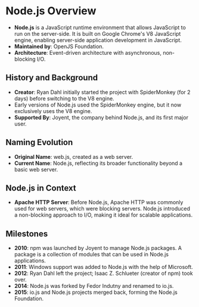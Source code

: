# Node.js Overview

- **Node.js** is a JavaScript runtime environment that allows JavaScript to run on the server-side. It is built on Google Chrome's V8 JavaScript engine, enabling server-side application development in JavaScript.
- **Maintained by**: OpenJS Foundation.
- **Architecture**: Event-driven architecture with asynchronous, non-blocking I/O.

## History and Background

- **Creator**: Ryan Dahl initially started the project with SpiderMonkey (for 2 days) before switching to the V8 engine.
- Early versions of Node.js used the SpiderMonkey engine, but it now exclusively uses the V8 engine.
- **Supported By**: Joyent, the company behind Node.js, and its first major user.

## Naming Evolution

- **Original Name**: web.js, created as a web server.
- **Current Name**: Node.js, reflecting its broader functionality beyond a basic web server.

## Node.js in Context

- **Apache HTTP Server**: Before Node.js, Apache HTTP was commonly used for web servers, which were blocking servers. Node.js introduced a non-blocking approach to I/O, making it ideal for scalable applications.

## Milestones

- **2010**: npm was launched by Joyent to manage Node.js packages. A package is a collection of modules that can be used in Node.js applications.
- **2011**: Windows support was added to Node.js with the help of Microsoft.
- **2012**: Ryan Dahl left the project; Isaac Z. Schlueter (creator of npm) took over.
- **2014**: Node.js was forked by Fedor Indutny and renamed to io.js.
- **2015**: io.js and Node.js projects merged back, forming the Node.js Foundation.
